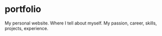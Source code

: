 # portfolio
My personal website. Where I tell about myself. My passion, career, skills, projects, experience.
